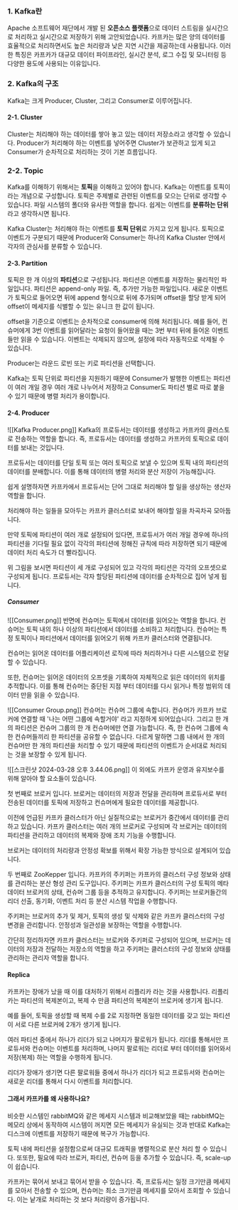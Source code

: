 ### 1. Kafka란
Apache 소프트웨어 재단에서 개발 된 **오픈소스 플랫폼**으로 데이터 스트림을 실시간으로 처리하고 실시간으로 저장하기 위해 고안되었습니다. 카프카는 많은 양의 데이터를 효율적으로 처리하면서도 높은 처리량과 낮은 지연 시간을 제공하는데 사용됩니다. 이러한 특징은 카프카가 대규모 데이터 파이프라인, 실시간 분석, 로그 수집 및 모니터링 등 다양한 용도에 사용되는 이유입니다. 

### 2. Kafka의 구조
Kafka는 크게 Producer, Cluster, 그리고 Consumer로 이루어집니다. 

#### 2-1. Cluster
Cluster는 처리해야 하는 데이터를 쌓아 놓고 있는 데이터 저장소라고 생각할 수 있습니다.
Producer가 처리해야 하는 이벤트를 넣어주면 Cluster가 보관하고 있게 되고 Consumer가 순차적으로 처리하는 것이 기본 흐름입니다. 

### 2-2. Topic
Kafka를 이해하기 위해서는 **토픽**을 이해하고 있어야 합니다. 
Kafka는 이벤트를 토픽이라는 개념으로 구성합니다. 
토픽은 주제별로 관련된 이벤트를 모으는 단위로 생각할 수 있습니다. 파일 시스템의 폴더와 유사한 역할을 합니다. 쉽게는 이벤트를 **분류하는 단위**라고 생각하시면 됩니다. 

Kafka Cluster는 처리해야 하는 이벤트를 **토픽 단위**로 가지고 있게 됩니다. 
토픽으로 이벤트가 구분되기 때문에 Producer와 Consumer는 하나의 Kafka Cluster 안에서 각자의 관심사를 분류할 수 있습니다. 

#### 2-3. Partition
토픽은 한 개 이상의 **파티션**으로 구성됩니다. 
파티션은 이벤트를 저장하는 물리적인 파일입니다. 파티션은 append-only 파일. 즉, 추가만 가능한 파일입니다. 새로운 이벤트가 토픽으로 들어오면 뒤에 append 형식으로 뒤에 추가되며 offset을 할당 받게 되어 offset이 메세지를 식별할 수 있는 유니크 한 값이 됩니다. 

offset을 기준으로 이벤트는 순차적으로 consumer에 의해 처리됩니다. 예를 들어, 컨슈머에게 3번 이벤트를 읽어달라는 요청이 들어왔을 때는 3번 부터 뒤에 들어온 이벤트 들만 읽을 수 있습니다. 이벤트는 삭제되지 않으며, 설정에 따라 자동적으로 삭제될 수 있습니다.

Producer는 라운드 로빈 또는 키로 파티션을 선택합니다. 

Kafka는 토픽 단위로 파티션을 지원하기 때문에 Consumer가 발행한 이벤트는 파티션이 여러 개일 경우 여러 개로 나누어서 저장하고 Consumer도 파티션 별로 따로 붙을 수 있기 때문에 병렬 처리가 용이합니다. 
#### 2-4. Producer
![[Kafka Producer.png]]
Kafka의 프로듀서는 데이터를 생성하고 카프카의 클러스토로 전송하는 역할을 합니다.
즉, 프로듀서는 데이터를 생성하고 카프카의 토픽으로 데이터를 보내는 것입니다.

프로듀서는 데이터를 단일 토픽 또는 여러 토픽으로 보낼 수 있으며 토픽 내의 파티션의 데이터를 분배합니다. 이를 통해 데이터의 병렬 처리와 분산 저장이 가능해집니다.

쉽게 설명하자면 카프카에서 프로듀서는 단어 그대로 처리해야 할 일을 생상하는 생산자 역할을 합니다. 

처리해야 하는 일들을 모아두는 카프카 클러스터로 보내어 해야할 일을 차곡차곡 모아둡니다.

만약 토픽에 파티션이 여러 개로 설정되어 있다면, 프로듀서가 여러 개일 경우에 하나의 파티션을 기다릴 필요 없이 각각의 파티션에 정해진 규칙에 따라 저장하면 되기 때문에 데이터 처리 속도가 더 빨라집니다. 

위 그림을 보시면 파티션이 세 개로 구성되어 있고 각각의 파티션은 각각의 오프셋으로 구성되게 됩니다. 프로듀서는 각자 할당된 파티션에 데이터를 순차적으로 집어 넣게 됩니다.

##### Consumer
![[Consumer.png]]
반면에 컨슈머는 토픽에서 데이터를 읽어오는 역할을 합니다. 
컨슈머는 토픽 내의 하나 이상의 파티션에서 데이터를 소비하고 처리합니다. 컨슈머는 특정 토픽이나 파티션에서 데이터를 읽어오기 위해 카프카 클러스터와 연결됩니다. 

컨슈머는 읽어온 데이터를 어플리케이션 로직에 따라 처리하거나 다른 시스템으로 전달할 수 있습니다.

또한, 컨슈머는 읽어온 데이터의 오프셋을 기록하여 자체적으로 읽은 데이터의 위치를 추적합니다. 이를 통해 컨슈머는 중단된 지점 부터 데이터를 다시 읽거나 특정 범위의 데이터 만을 읽을 수 있습니다.

![[Consumer Group.png]]
컨슈머는 컨슈머 그룹에 속합니다. 컨슈머가 카프카 브로커에 연결할 때 '나는 어떤 그룹에 속할거야' 라고 지정하게 되어있습니다. 그리고 한 개의 파티션은 컨슈머 그룹의 한 개 컨슈머에만 연결 가능합니다.
즉, 한 컨슈머 그룹에 속한 컨슈머들끼리 한 파티션을 공유할 수 없습니다. 다르게 말하면 그룹 내에서 한 개의 컨슈머만 한 개의 파티션을 처리할 수 있기 때문에 파티션의 이벤트가 순서대로 처리되는 것을 보장할 수 있게 됩니다.

![[스크린샷 2024-03-28 오후 3.44.06.png]]
이 외에도 카프카 운영과 유지보수를 위해 알아야 할 요소들이 있습니다. 

첫 번째로 브로커 입니다. 브로커는 데이터의 저장과 전달을 관리하며 프로듀서로 부터 전송된 데이터를 토픽에 저장하고 컨슈머에게 필요한 데이터를 제공합니다. 

이전에 언급된 카프카 클러스터가 아닌 실질적으로는 브로커가 중간에서 데이터를 관리하고 있습니다. 카프카 클러스터는 여러 개의 브로커로 구성되며 각 브로커는 데이터의 파티션을 관리하고 데이터의 복제와 장애 조치 기능을 수행합니다. 

브로커는 데이터의 처리량과 안정성 확보를 위해서 확장 가능한 방식으로 설계되어 있습니다. 

두 번째로 ZooKepper 입니다. 카프카의 주키퍼는 카프카의 클러스터 구성 정보와 상태를 관리하는 분산 형성 관리 도구입니다. 주키퍼는 카프카 클러스터의 구성 토픽의 메타데이터 브로커의 상태, 컨슈머 그룹 등을 추적하고 유지합니다. 주키퍼는 브로커들간의 리더 선출, 동기화, 이벤트 처리 등 분산 시스템 작업을 수행합니다. 

주키퍼는 브로커의 추가 및 제거, 토픽의 생성 및 삭제와 같은 카프카 클러스터의 구성 변경을 관리합니다. 안정성과 일관성을 보장하는 역할을 수행합니다.

간단히 정리하자면 카프카 클러스터는 브로커와 주키퍼로 구성되어 있으며, 브로커는 데이터의 저장과 전달하는 저장소의 역할을 하고 주키퍼는 클러스터의 구성 정보와 상태를 관리하는 관리자 역할을 합니다.

#### Replica 
카프카는 장애가 났을 때 이를 대처하기 위해서 리플리카 라는 것을 사용합니다. 
리플리카는 파티션의 복제본이고, 복제 수 만큼 파티션의 복제본이 브로커에 생기게 됩니다.

예를 들어, 토픽을 생성할 때 복제 수를 2로 지정하면 동일한 데이터를 갖고 있는 파티션이 서로 다른 브로커에 2개가 생기게 됩니다. 

여러 파티션 중에서 하나가 리더가 되고 나머지가 팔로워가 됩니다. 리더를 통해서만 프로듀서와 컨슈머는 이벤트를 처리하며, 나머지 팔로워는 리더로 부터 데이터를 읽어와서 저장(복제) 하는 역할을 수행하게 됩니다. 

리더가 장애가 생기면 다른 팔로워들 중에서 하나가 리더가 되고 프로듀서와 컨슈머는 새로운 리더를 통해서 다시 이벤트를 처리합니다.

#### 그래서 카프카를 왜 사용하나요?
비슷한 시스템인 rabbitMQ와 같은 메세지 시스템과 비교해보았을 때는 rabbitMQ는 메모리 상에서 동작하여 시스템이 꺼지면 모든 메세지가 유실되는 것과 반대로 Kafka는 디스크에 이벤트를 저장하기 때문에 복구가 가능합니다.

토픽 내에 파티션을 설정함으로써 대규모 트래픽을 병렬적으로 분산 처리 할 수 있습니다. 또또한, 필요에 따라 브로커, 파티션, 컨슈머 등을 추가할 수 있습니다. 즉, scale-up이 쉽습니다. 

카프카는 묶어서 보내고 묶어서 받을 수 있습니다. 
즉, 프로듀서는 일정 크기만큼 메세지를 모아서 전송할 수 있으며, 컨슈머는 최소 크기만큼 메세지를 모아서 조회할 수 있습니다. 
이는 낱개로 처리하는 것 보다 처리량이 증가됩니다. 


